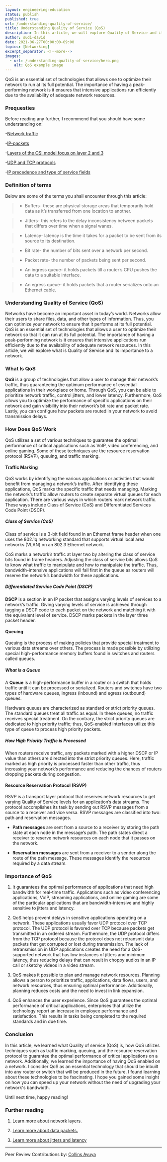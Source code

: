 ```yaml
---
layout: engineering-education
status: publish
published: true
url: /understanding-quality-of-service/
title: Understanding Quality of Service (QoS)
description: In this article, we will explore Quality of Service and its importance to a network.
author: sudi-david
date: 2021-06-27T00:00:00-09:00
topics: [Networking]
excerpt_separator: <!--more-->
images:
  - url: /understanding-quality-of-service/hero.png
    alt: QoS example image
---
```

QoS is an essential set of technologies that allows one to optimize their network to run at its full potential. The importance of having a peak-performing network is it ensures that intensive applications run efficiently due to the availability of adequate network resources.
<!--more-->

### Prequesties

Before reading any further, I recommend that you should have some understanding on:

-[Network traffic](https://www.fortinet.com/resources/cyberglossary/network-traffic)

-[IP-packets](https://networklessons.com/quality-of-service/ip-precedence-dscp-values)

-[Layers of the OSI model focus on layer 2 and 3](https://www.networkworld.com/article/3239677/the-osi-model-explained-and-how-to-easily-remember-its-7-layers.html)

-[UDP and TCP protocols](https://www.guru99.com/tcp-vs-udp-understanding-the-difference.html)

-[IP precedence and type of service fields](https://networklessons.com/quality-of-service/ip-precedence-dscp-values)

### Definition of terms

Below are some of the terms you shall encounter through this article:

>- Buffers- these are physical storage areas that temporarily hold data as it’s transferred from one location to another.

>- Jitters- this refers to the delay inconsistency between packets that differs over time when a signal wanes. 

>- Latency- latency is the time it takes for a packet to be sent from its source to its destination. 

>- Bit rate- the number of bits sent over a network per second.

>- Packet rate- the number of packets being sent per second.

>- An ingress queue- it holds packets till a router’s CPU pushes the data to a suitable interface. 

>- An egress queue- it holds packets that a router serializes onto an Ethernet cable.

### Understanding Quality of Service (QoS)

Networks have become an important asset in today’s world. Networks allow their users to share files, data, and other types of information. Thus, you can optimize your network to ensure that it performs at its full potential. QoS is an essential set of technologies that allows a user to optimize their network so that it can run at its full potential. The importance of having a peak-performing network is it ensures that intensive applications run efficiently due to the availability of adequate network resources. In this article, we will explore what is Quality of Service and its importance to a network.

### What Is QoS 

**QoS** is a group of technologies that allow a user to manage their network’s traffic, thus guaranteeing the optimum performance of essential applications in their workplace or home. Through QoS, you can be able to prioritize network traffic, control jitters, and lower latency. Furthermore, QoS allows you to optimize the performance of specific applications on their network and gain visibility into their network’s bit rate and packet rate. Lastly, you can configure how packets are routed in your network to avoid transmission delays.

### How Does QoS Work

QoS utilizes a set of various techniques to guarantee the optimal performance of critical applications such as VoIP, video conferencing, and online gaming. Some of these techniques are the resource reservation protocol (RSVP), queuing, and traffic marking.  

#### Traffic Marking

QoS works by identifying the various applications or activities that would benefit from managing a network’s traffic. After identifying these applications, QoS marks the specific traffic that needs managing. Marking the network’s traffic allow routers to create separate virtual queues for each application. There are various ways in which routers mark network traffic. These ways include Class of Service (CoS) and Differentiated Services Code Point (DSCP). 

##### Class of Service (CoS)

Class of service is a 3-bit field found in an Ethernet frame header when one uses the 802.1q networking standard that supports virtual local area networks (VLAN) on an 802.3 Ethernet network.

CoS marks a network’s traffic at layer two by altering the class of service bits found in frame headers. Adjusting the class of service bits allows QoS to know what traffic to manipulate and how to manipulate the traffic. Thus, bandwidth-intensive applications will fall first in the queue as routers will reserve the network’s bandwidth for these applications.

##### Differentiated Service Code Point (DSCP)  

**DSCP** is a section in an IP packet that assigns varying levels of services to a network’s traffic. Giving varying levels of service is achieved through tagging a DSCP code to each packet on the network and matching it with the equivalent level of service. DSCP marks packets in the layer three packet header.

#### Queuing

Queuing is the process of making policies that provide special treatment to various data streams over others. The process is made possible by utilizing special high-performance memory buffers found in switches and routers called queues. 

##### What is a Queue

A **Queue** is a high-performance buffer in a router or a switch that holds traffic until it can be processed or serialized. Routers and switches have two types of hardware queues, ingress (inbound) and egress (outbound) queues.

Hardware queues are characterized as standard or strict priority queues. The standard queues treat all traffic as equal. In these queues, no traffic receives special treatment. On the contrary, the strict priority queues are dedicated to high priority traffic; thus, QoS-enabled interfaces utilize this type of queue to process high priority packets.

##### How High Priority Traffic is Processed

When routers receive traffic, any packets marked with a higher DSCP or IP value than others are directed into the strict priority queues. Here, traffic marked as high priority is processed faster than other traffic, thus increasing your network’s performance and reducing the chances of routers dropping packets during congestion.

#### Resource Reservation Protocol (RSVP)
RSVP is a transport layer protocol that reserves network resources to get varying Quality of Service levels for an application’s data streams. The protocol accomplishes its task by sending out RSVP messages from a source to a receiver and vice versa. RSVP messages are classified into two: path and reservation messages.

- **Path messages** are sent from a source to a receiver by storing the path state at each node in the message’s path. The path states direct a receiver to reserve network resources on each node that it passes on the network.

- **Reservation messages** are sent from a receiver to a sender along the route of the path message. These messages identify the resources required by a data stream.

### Importance of QoS

1.  It guarantees the optimal performance of applications that need high bandwidth for real-time traffic. Applications such as video conferencing applications, VoIP, streaming applications, and online gaming are some of the particular applications that are bandwidth-intensive and highly sensitive to jitters and latency.

2. QoS helps prevent delays in sensitive applications operating on a network. These applications usually favor UDP protocol over TCP protocol. The UDP protocol is favored over TCP because packets get transmitted in an ordered stream. 
Furthermore, the UDP protocol differs from the TCP protocol because the protocol does not retransmit data packets that get corrupted or lost during transmission. The lack of retransmission in UDP applications creates the need for a QoS-supported network that has low instances of jitters and minimum latency, thus reducing delays that can result in choppy audios in an IP call or sketchy videos in a video stream.

3. QoS makes it possible to plan and manage network resources. Planning allows a person to prioritize traffic, applications, data flows, users, and network resources, thus ensuring optimal performance. Additionally, planning reduces costs and the need to invest in link expansion.

4.  QoS enhances the user experience. Since QoS guarantees the optimal performance of critical applications, enterprises that utilize the technology report an increase in employee performance and satisfaction. This results in tasks being completed to the required standards and in due time. 

### Conclusion
 
In this article, we learned what Quality of service (QoS) is, how QoS utilizes techniques such as traffic marking, queuing, and the resource reservation protocol to guarantee the optimal performance of critical applications on a network. Additionally, we learned the importance of having QoS enabled on a network. I consider QoS as an essential technology that should be inbuilt into any router or switch that will be produced in the future. I found learning about these technologies to be fascinating. I hope you gained some insight on how you can speed up your network without the need of upgrading your network's bandwidth.

Until next time, happy reading!

### Further reading
1. [Learn more about network layers.](https://www.geeksforgeeks.org/layers-of-osi-model/)

2. [Learn more about data packets.](https://www.techrepublic.com/article/exploring-the-anatomy-of-a-data-packet/) 

3. [Learn more about jitters and latency](https://www.itprc.com/jitter-vs-latency/)

---
Peer Review Contributions by: [Collins Ayuya](https://www.section.io/engineering-education/authors/collins-ayuya/)
